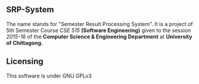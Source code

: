 ## SRP-System

The name stands for "Semester Result Processing System".
It is a project of 5th Semester Course *CSE 515* **(Software Engineering)** given to the session *2015-16* of the **Computer Science & Engineering Department** at **University of Chittagong.**

## Licensing
This software is under GNU GPLv3
